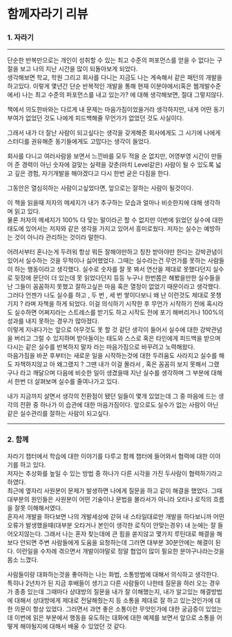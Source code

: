 # 함께자라기 리뷰

### 1. 자라기

***
단순한 반복만으로는 개인이 성취할 수  있는 최고 수준의 퍼포먼스를 얻을 수 없다는 구절을 보고 나의 지난 시간을 많이 되돌아보게 되었다.  
생각해보면 학교, 학원 그리고 회사를 다니는 지금도 나는 계속해서 같은 패턴의 개발을 하고있다. 이렇게 몇년간 단순 반복적인 개발을 통해 현재 이분야에서(혹은 웹개발수준에서) 나는 최고 수준의 퍼포먼스를 내고 있는가? 에 대해 생각해보면, 절대 그렇지않다.  

책에서 의도한바와는 다르게 내 문제는 마음가짐이었을거라 생각하지만, 내게 어떤 동기부여가 없었던 것도 나에게 피드백해줄 무언가가 없었던 것도 사실이다.  

그래서 내가 더 잘난 사람이 되고싶다는 생각을 갖게해준 회사에게도 그 시기에 나에게 스터디를 권유해준 동기들에게도 고맙다는 생각이 들었다.

회사를 다니고 여러사람을 보면서 느낀바를 모두 적을 순 없지만, 어영부영 시간이 만들어 준 경력이 아닌 숫자에 걸맞는 실력을 갖춘(마치 Level같은) 사람이 될 수 있도록 넓고 깊은 경험, 자기개발을 해야겠다고 다시 한번 굳은 다짐을 한다.

그동안은 열심히하는 사람이고싶었다면, 앞으로는 잘하는 사람이 될것이다.


이 책을 읽을때 저자의 메세지가 내가 추구하는 모습과 얼마나 비슷한지에 대해 생각하며 읽고 있다.  
물론 저자의 메세지가 100% 다 맞는 말이라곤 할 수 없지만 이번에 읽었던 실수에 대한 태도에 있어서는 저자와 같은 생각을 가지고 있어서 흥미로웠다. 저자는 실수는 예방하는 것이 아니라 관리하는 것이라 말한다.

어려서부터 혼나는게 두려워 항상 뭐든 잘해야만하고 칭찬 받아야만 한다는 강박관념이 있어서 실수하는 것을 무척이나 싫어했었다. 그때는 실수라는건 무언가를 못하는 사람들이 하는 행동이라고 생각했다.
실수로 숫자를 잘 못 봐서 연산을 제대로 못했다던지 실수로 뒷장에 문단이 더 있는데 못 읽었다던지 등등 누구나 한번쯤은 해봤을만한 실수들을 난 그들이 꼼꼼하지 못했고 잘하고싶은 마음 혹은 열정이 없었기 때문이라고 생각했다.  
그러다 언젠가 나도 실수를 하고 , 두 번 , 세 번 쌓이다보니 왜 난 이런것도 제대로 못챙기지 ? 라며 자책을 하게 되었다. 이걸 의식하기 시작한 후 무언가 시작하기 전에 혹시라도 실수하면 어쩌지라는 스트레스를 받기도 하고 시작도 전에 포기 해버리거나 100%의 성과를 내지 못하는 경우가 많아졌다.  
이렇게 지내다가는 앞으로 아무것도 못 할 것 같단 생각이 들어서 실수에 대한 강박관념을 버리고 그럴 수 있지하며 받아들이는 태도와 스스로 혹은 타인에게 피드백을 받으며 다시는 같은 실수를 반복하지 말자 라는 마음가짐으로 바꾸려고 노력해왔다.  
마음가짐을 바꾼 후부터는 새로운 일을 시작하는것에 대한 두려움도 사라지고 실수를 해도 자책하지않고 아 왜그랬지 ? 그땐 내가 이걸 몰라서 , 혹은 꼼꼼히 보지 못해서 그랬구나 라고 깨달으며 다음에 비슷한 일이 생겼을때 지난 실수를 생각하며 그 부분에 대해서 한번 더 살펴보며 실수를 줄여나가고 있다.

내가 지금까지 살면서 생각의 전환점이 됐던 일들이 몇개 있었는데 그 중 마음에 드는 생각의 전환 중 하나가 이 습관에 대한 마음가짐이다. 앞으로도 실수가 없는 사람이 아닌 같은 실수관리를 잘하는 사람이 되고싶다.

***
### 2. 함께
자라기 챕터에서 학습에 대한 이야기를 다루고 함께 챕터에 들어와서 협력에 대한 이야기를 하고 있다.  
저자는 추상화를 높일 수 있는 방법 중 하나가 다른 시각을 가진 두사람이 협력하기라고 하였다.  
최근에 옆자리 사원분이 문제가 발생하면 나에게 질문을 하고 같이 해결을 했었다. 그때 대부분의 원인들은 사원분이 어떤 기술이나 문법을 몰라서가 아니라 오타나 로직의 흐름을 잘못 이해해서였다.  
혼자서 개발을 하다보면 나의 개발세상에 갇혀 내 스타일대로만 개발을 하다보니까 어떤 오류가 발생했을때(대부분 오타거나 본인이 생각한 로직이 안맞는경우) 내 눈에는 잘 들어오지않는다. 그래서 나는 혼자 찾는데에 큰 힘을 쏟지않고 몇가지 루틴대로 해결을 해보다 안되면 주변 사람들에게 도움을 요청하는데 그러면 대부분 30분안에는 해결이 된다. 이런일을 수차례 겪으면서 개발이야말로 정말 협업이 많이 필요한 분야구나라는것을 몸소 느꼈다.
  
사람들이랑 대화하는것을 좋아하는 나는 화법, 소통방법에 대해서 의식하고 생각한다. 특히나 2년차가 된 지금 후배들이 생기고 다른 사람들이 나한테 질문을 하러 오는 경우가 종종 있는데 그때마다 상대방의 질문을 내가 잘 이해했는지, 내가 알고있는 해결방법에 대해서 상대방에게 제대로 전달해줬는지 등 소통을 제대로 잘 하고 있는것인가에 대한 의문이 항상 있었다. 그러면서 과연 좋은 소통이란 무엇인가에 대한 궁금증이 있었는데 이번에 읽은 부분에서 행동을 유도하는 대화에 대한 예제를 보면서 앞으로 소통을 어떻게 해야될지에 대해서 배울 수 있었던 것 같다.
  
